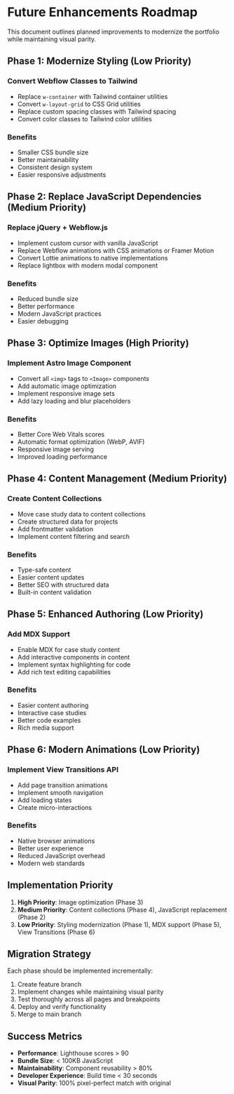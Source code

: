 # Future Enhancements Roadmap

This document outlines planned improvements to modernize the portfolio while maintaining visual parity.

## Phase 1: Modernize Styling (Low Priority)

### Convert Webflow Classes to Tailwind
- Replace `w-container` with Tailwind container utilities
- Convert `w-layout-grid` to CSS Grid utilities
- Replace custom spacing classes with Tailwind spacing
- Convert color classes to Tailwind color utilities

### Benefits
- Smaller CSS bundle size
- Better maintainability
- Consistent design system
- Easier responsive adjustments

## Phase 2: Replace JavaScript Dependencies (Medium Priority)

### Replace jQuery + Webflow.js
- Implement custom cursor with vanilla JavaScript
- Replace Webflow animations with CSS animations or Framer Motion
- Convert Lottie animations to native implementations
- Replace lightbox with modern modal component

### Benefits
- Reduced bundle size
- Better performance
- Modern JavaScript practices
- Easier debugging

## Phase 3: Optimize Images (High Priority)

### Implement Astro Image Component
- Convert all `<img>` tags to `<Image>` components
- Add automatic image optimization
- Implement responsive image sets
- Add lazy loading and blur placeholders

### Benefits
- Better Core Web Vitals scores
- Automatic format optimization (WebP, AVIF)
- Responsive image serving
- Improved loading performance

## Phase 4: Content Management (Medium Priority)

### Create Content Collections
- Move case study data to content collections
- Create structured data for projects
- Add frontmatter validation
- Implement content filtering and search

### Benefits
- Type-safe content
- Easier content updates
- Better SEO with structured data
- Built-in content validation

## Phase 5: Enhanced Authoring (Low Priority)

### Add MDX Support
- Enable MDX for case study content
- Add interactive components in content
- Implement syntax highlighting for code
- Add rich text editing capabilities

### Benefits
- Easier content authoring
- Interactive case studies
- Better code examples
- Rich media support

## Phase 6: Modern Animations (Low Priority)

### Implement View Transitions API
- Add page transition animations
- Implement smooth navigation
- Add loading states
- Create micro-interactions

### Benefits
- Native browser animations
- Better user experience
- Reduced JavaScript overhead
- Modern web standards

## Implementation Priority

1. **High Priority**: Image optimization (Phase 3)
2. **Medium Priority**: Content collections (Phase 4), JavaScript replacement (Phase 2)
3. **Low Priority**: Styling modernization (Phase 1), MDX support (Phase 5), View Transitions (Phase 6)

## Migration Strategy

Each phase should be implemented incrementally:
1. Create feature branch
2. Implement changes while maintaining visual parity
3. Test thoroughly across all pages and breakpoints
4. Deploy and verify functionality
5. Merge to main branch

## Success Metrics

- **Performance**: Lighthouse scores > 90
- **Bundle Size**: < 100KB JavaScript
- **Maintainability**: Component reusability > 80%
- **Developer Experience**: Build time < 30 seconds
- **Visual Parity**: 100% pixel-perfect match with original
